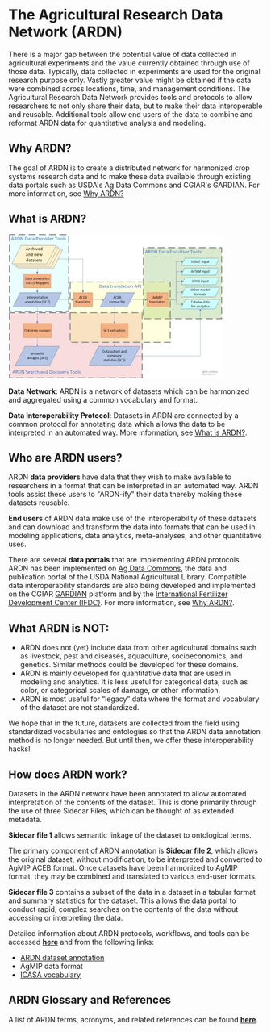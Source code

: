 # The Agricultural Research Data Network (ARDN)

There is a major gap between the potential value of data collected in agricultural experiments and the value currently obtained through use of those data. Typically, data collected in experiments are used for the original research purpose only. Vastly greater value might be obtained if the data were combined across locations, time, and management conditions. The Agricultural Research Data Network provides tools and protocols to allow researchers to not only share their data, but to make their data interoperable and reusable. Additional tools allow end users of the data to combine and reformat ARDN data for quantitative analysis and modeling.

## Why ARDN?
The goal of ARDN is to create a distributed network for harmonized crop systems research data and to make these data available through existing data portals such as USDA's Ag Data Commons and CGIAR's GARDIAN.
For more information, see [Why ARDN?](ARDN_why.md)

## What is ARDN?
![image](https://raw.githubusercontent.com/agmip/ARDN/master/docs/images/AgMIP_workflows_small.jpg)

**Data Network**: ARDN is a network of datasets which can be harmonized and aggregated using a common vocabulary and format. 

**Data Interoperability Protocol**: Datasets in ARDN are connected by a common protocol for annotating data which allows the data to be interpreted in an automated way. 
More information, see [What is ARDN?](ARDN_what.md).

## Who are ARDN users?
ARDN **data providers** have data that they wish to make available to researchers in a format that can be interpreted in an automated way. ARDN tools assist these users to "ARDN-ify" their data thereby making these datasets reusable.

**End users** of ARDN data make use of the interoperability of these datasets and can download and transform the data into formats that can be used in modeling applications, data analytics, meta-analyses, and other quantitative uses.

There are several **data portals** that are implementing ARDN protocols. ARDN has been implemented on [Ag Data Commons](https://data.nal.usda.gov/), the data and publication portal of the USDA National Agricultural Library. 
Compatible data interoperability standards are also being developed and implemented on the CGIAR [GARDIAN](https://gardian.bigdata.cgiar.org/#!/) platform and by the [International Fertilizer Development Center (IFDC)](https://ifdc.org/).
For more information, see [Why ARDN?](ARDN_why.md).

## What ARDN is NOT:
- ARDN does not (yet) include data from other agricultural domains such as livestock, pest and diseases, aquaculture, socioeconomics, and genetics. Similar methods could be developed for these domains. 
- ARDN is mainly developed for quantitative data that are used in modeling and analytics. It is less useful for categorical data, such as color, or categorical scales of damage, or other information. 
- ARDN is most useful for “legacy” data where the format and vocabulary of the dataset are not standardized. 

We hope that in the future, datasets are collected from the field using standardized vocabularies and ontologies so that the ARDN data annotation method is no longer needed. But until then, we offer these interoperability hacks!
  
## How does ARDN work?
Datasets in the ARDN network have been annotated to allow automated interpretation of the contents of the dataset. This is done primarily through the use of three Sidecar Files, which can be thought of as extended metadata. 

**Sidecar file 1** allows semantic linkage of the dataset to ontological terms. 

The primary component of ARDN annotation is **Sidecar file 2**, which allows the original dataset, without modification, to be interpreted and converted to AgMIP ACEB format. Once datasets have been harmonized to AgMIP format, they may be combined and translated to various end-user formats. 

**Sidecar file 3** contains a subset of the data in a dataset in a tabular format and summary statistics for the dataset. This allows the data portal to conduct rapid, complex searches on the contents of the data without accessing or interpreting the data.

Detailed information about ARDN protocols, workflows, and tools can be accessed **[here](ARDN_how.md)** and from the following links:
- [ARDN dataset annotation](Annotation.md)
- AgMIP data format
- [ICASA vocabulary](ICASA.md)

## ARDN Glossary and References
A list of ARDN terms, acronyms, and related references can be found **[here](Glossary.md)**.
